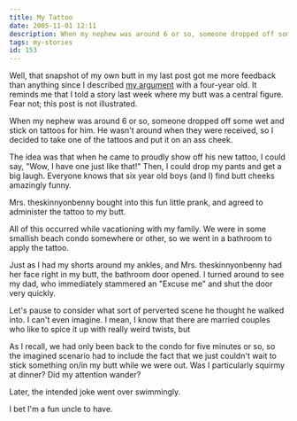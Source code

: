 ```yaml
---
title: My Tattoo
date: 2005-11-01 12:11
description: When my nephew was around 6 or so, someone dropped off some wet and stick on tattoos for him.  He wasn't around when they were received, so I decided to take one of the tattoos and put it on an ass cheek.  The idea was that when he came to proudly show off his new tattoo, I could say, "Wow, I have one just like that!"  Then, I could drop my pants and get a big laugh.  Everyone knows that six year old boys (and I) find butt cheeks amazingly funny.
tags: my-stories
id: 153
---
```

Well, that snapshot of my own butt in my last post got me more feedback than anything since I described <a href="http://www.theskinnyonbenny.com/blog2/archives/62">my argument</a> with a four-year old.  It reminds me that I told a story last week where my butt was a central figure.  Fear not; this post is not illustrated.

When my nephew was around 6 or so, someone dropped off some wet and stick on tattoos for him.  He wasn't around when they were received, so I decided to take one of the tattoos and put it on an ass cheek.  

The idea was that when he came to proudly show off his new tattoo, I could say, "Wow, I have one just like that!"  Then, I could drop my pants and get a big laugh.  Everyone knows that six year old boys (and I) find butt cheeks amazingly funny.

Mrs. theskinnyonbenny bought into this fun little prank, and agreed to administer the tattoo to my butt.  

All of this occurred while vacationing with my family.  We were in some smallish beach condo somewhere or other, so we went in a bathroom to apply the tattoo.

Just as I had my shorts around my ankles, and Mrs. theskinnyonbenny had her face right in my butt, the bathroom door opened.  I turned around to see my dad, who immediately stammered an "Excuse me" and shut the door very quickly.

Let's pause to consider what sort of perverted scene he thought he walked into.  I can't even imagine.  I mean, I know that there are married couples who like to spice it up with really weird twists, but 

As I recall, we had only been back to the condo for five minutes or so, so the imagined scenario had to include the fact that we just couldn't wait to stick something on/in my butt while we were out.  Was I particularly squirmy at dinner?  Did my attention wander?

Later, the intended joke went over swimmingly.

I bet I'm a fun uncle to have.
